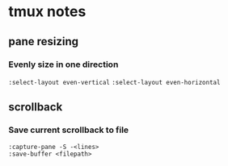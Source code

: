 # tmux notes

## pane resizing

### Evenly size in one direction
`:select-layout even-vertical`
`:select-layout even-horizontal`

## scrollback

### Save current scrollback to file

```
:capture-pane -S -<lines>
:save-buffer <filepath>
```
